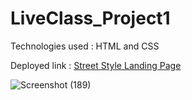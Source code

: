 # LiveClass_Project1
Technologies used : HTML and CSS

Deployed link : [Street Style Landing Page](https://631b02bef669ea157fc898b3--fanciful-daffodil-da3115.netlify.app/)

![Screenshot (189)](https://user-images.githubusercontent.com/82273693/189112599-e6ff4dbf-0087-4fc4-8116-def8221caa77.png)
